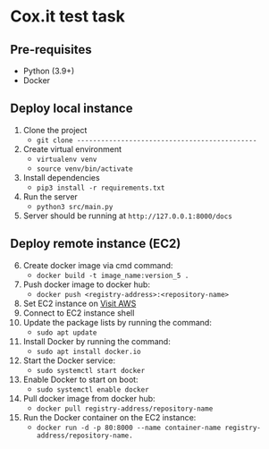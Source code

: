 # Cox.it test task

## Pre-requisites
* Python (3.9+)
* Docker

## Deploy local instance

1. Clone the project 
   * `git clone ---------------------------------------------`
2. Create virtual environment
   * `virtualenv venv`
   * `source venv/bin/activate`
3. Install dependencies 
   * `pip3 install -r requirements.txt`
4. Run the server
   * `python3 src/main.py`
5. Server should be running at `http://127.0.0.1:8000/docs`


## Deploy remote instance (EC2)

6. Create docker image via cmd command:
   * `docker build -t image_name:version_5 .`
7. Push docker image to docker hub:
   * `docker push <registry-address>:<repository-name>`
8. Set EC2 instance on [Visit AWS](https://aws.amazon.com)
9. Connect to EC2 instance shell
10. Update the package lists by running the command:
    * `sudo apt update`
11. Install Docker by running the command: 
    * `sudo apt install docker.io`
12. Start the Docker service:
    * `sudo systemctl start docker`
13. Enable Docker to start on boot: 
    * `sudo systemctl enable docker`
14. Pull docker image from docker hub: 
    * `docker pull registry-address/repository-name`
15. Run the Docker container on the EC2 instance: 
    * `docker run -d -p 80:8000 --name container-name registry-address/repository-name.`